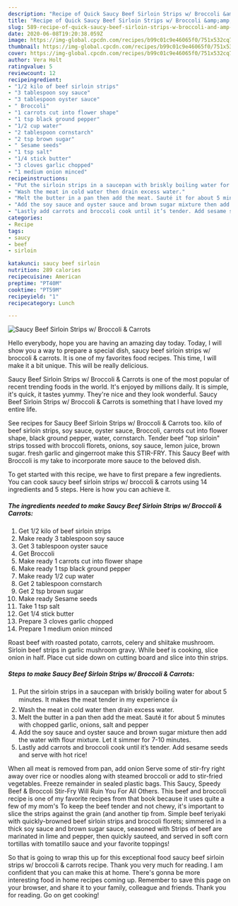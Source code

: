 ```yaml
---
description: "Recipe of Quick Saucy Beef Sirloin Strips w/ Broccoli &amp;amp; Carrots"
title: "Recipe of Quick Saucy Beef Sirloin Strips w/ Broccoli &amp;amp; Carrots"
slug: 589-recipe-of-quick-saucy-beef-sirloin-strips-w-broccoli-and-amp-carrots
date: 2020-06-08T19:20:38.059Z
image: https://img-global.cpcdn.com/recipes/b99c01c9e46065f0/751x532cq70/saucy-beef-sirloin-strips-w-broccoli-carrots-recipe-main-photo.jpg
thumbnail: https://img-global.cpcdn.com/recipes/b99c01c9e46065f0/751x532cq70/saucy-beef-sirloin-strips-w-broccoli-carrots-recipe-main-photo.jpg
cover: https://img-global.cpcdn.com/recipes/b99c01c9e46065f0/751x532cq70/saucy-beef-sirloin-strips-w-broccoli-carrots-recipe-main-photo.jpg
author: Vera Holt
ratingvalue: 5
reviewcount: 12
recipeingredient:
- "1/2 kilo of beef sirloin strips"
- "3 tablespoon soy sauce"
- "3 tablespoon oyster sauce"
- " Broccoli"
- "1 carrots cut into flower shape"
- "1 tsp black ground pepper"
- "1/2 cup water"
- "2 tablespoon cornstarch"
- "2 tsp brown sugar"
- " Sesame seeds"
- "1 tsp salt"
- "1/4 stick butter"
- "3 cloves garlic chopped"
- "1 medium onion minced"
recipeinstructions:
- "Put the sirloin strips in a saucepan with briskly boiling water for about 5 minutes. It makes the meat tender in my experience 👍"
- "Wash the meat in cold water then drain excess water."
- "Melt the butter in a pan then add the meat. Sauté it for about 5 minutes with chopped garlic, onions, salt and pepper"
- "Add the soy sauce and oyster sauce and brown sugar mixture then add the water with flour mixture. Let it simmer for 7-10 minutes."
- "Lastly add carrots and broccoli cook until it’s tender. Add sesame seeds and serve with hot rice!"
categories:
- Recipe
tags:
- saucy
- beef
- sirloin

katakunci: saucy beef sirloin 
nutrition: 289 calories
recipecuisine: American
preptime: "PT40M"
cooktime: "PT59M"
recipeyield: "1"
recipecategory: Lunch

---
```



![Saucy Beef Sirloin Strips w/ Broccoli &amp; Carrots](https://img-global.cpcdn.com/recipes/b99c01c9e46065f0/751x532cq70/saucy-beef-sirloin-strips-w-broccoli-carrots-recipe-main-photo.jpg)

Hello everybody, hope you are having an amazing day today. Today, I will show you a way to prepare a special dish, saucy beef sirloin strips w/ broccoli &amp; carrots. It is one of my favorites food recipes. This time, I will make it a bit unique. This will be really delicious.

Saucy Beef Sirloin Strips w/ Broccoli &amp; Carrots is one of the most popular of recent trending foods in the world. It's enjoyed by millions daily. It is simple, it's quick, it tastes yummy. They're nice and they look wonderful. Saucy Beef Sirloin Strips w/ Broccoli &amp; Carrots is something that I have loved my entire life.

See recipes for Saucy Beef Sirloin Strips w/ Broccoli &amp; Carrots too. kilo of beef sirloin strips, soy sauce, oyster sauce, Broccoli, carrots cut into flower shape, black ground pepper, water, cornstarch. Tender beef &#34;top sirloin&#34; strips tossed with broccoli florets, onions, soy sauce, lemon juice, brown sugar. fresh garlic and gingerroot make this STIR-FRY. This Saucy Beef with Broccoli is my take to incorporate more sauce to the beloved dish.


To get started with this recipe, we have to first prepare a few ingredients. You can cook saucy beef sirloin strips w/ broccoli &amp; carrots using 14 ingredients and 5 steps. Here is how you can achieve it.

<!--inarticleads1-->

##### The ingredients needed to make Saucy Beef Sirloin Strips w/ Broccoli &amp; Carrots:

1. Get 1/2 kilo of beef sirloin strips
1. Make ready 3 tablespoon soy sauce
1. Get 3 tablespoon oyster sauce
1. Get  Broccoli
1. Make ready 1 carrots cut into flower shape
1. Make ready 1 tsp black ground pepper
1. Make ready 1/2 cup water
1. Get 2 tablespoon cornstarch
1. Get 2 tsp brown sugar
1. Make ready  Sesame seeds
1. Take 1 tsp salt
1. Get 1/4 stick butter
1. Prepare 3 cloves garlic chopped
1. Prepare 1 medium onion minced


Roast beef with roasted potato, carrots, celery and shiitake mushroom. Sirloin beef strips in garlic mushroom gravy. While beef is cooking, slice onion in half. Place cut side down on cutting board and slice into thin strips. 

<!--inarticleads2-->

##### Steps to make Saucy Beef Sirloin Strips w/ Broccoli &amp; Carrots:

1. Put the sirloin strips in a saucepan with briskly boiling water for about 5 minutes. It makes the meat tender in my experience 👍
1. Wash the meat in cold water then drain excess water.
1. Melt the butter in a pan then add the meat. Sauté it for about 5 minutes with chopped garlic, onions, salt and pepper
1. Add the soy sauce and oyster sauce and brown sugar mixture then add the water with flour mixture. Let it simmer for 7-10 minutes.
1. Lastly add carrots and broccoli cook until it’s tender. Add sesame seeds and serve with hot rice!


When all meat is removed from pan, add onion Serve some of stir-fry right away over rice or noodles along with steamed broccoli or add to stir-fried vegetables. Freeze remainder in sealed plastic bags. This Saucy, Speedy Beef &amp; Broccoli Stir-Fry Will Ruin You For All Others. This beef and broccoli recipe is one of my favorite recipes from that book because it uses quite a few of my mom&#39;s To keep the beef tender and not chewy, it&#39;s important to slice the strips against the grain (and another tip from. Simple beef teriyaki with quickly-browned beef sirloin strips and broccoli florets; simmered in a thick soy sauce and brown sugar sauce, seasoned with Strips of beef are marinated in lime and pepper, then quickly sauteed, and served in soft corn tortillas with tomatillo sauce and your favorite toppings! 

So that is going to wrap this up for this exceptional food saucy beef sirloin strips w/ broccoli &amp; carrots recipe. Thank you very much for reading. I am confident that you can make this at home. There's gonna be more interesting food in home recipes coming up. Remember to save this page on your browser, and share it to your family, colleague and friends. Thank you for reading. Go on get cooking!
